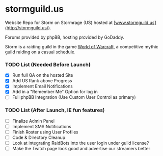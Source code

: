 stormguild.us
=====
Website Repo for Storm on Stormrage (US) hosted at [www.stormguild.us](http://stormguild.us/).

Forums provided by phpBB, hosting provided by GoDaddy.

Storm is a raiding guild in the game [World of Warcraft](http://www.worldofwarcraft.com/), a competitive mythic guild raiding on a casual schedule.

### TODO List (Needed Before Launch)
+ [x] Run full QA on the hosted Site
+ [X] Add US Rank above Progress
+ [X] Implement Email Notifications
+ [X] Add in a "Remember Me" Option for log in
+ [ ] Full phpBB Integration (Use Custom User Control as primary)

### TODO List (After Launch, IE fun features)
+ [ ] Finalize Admin Panel
+ [ ] Implement SMS Notifications
+ [ ] Finish Roster using User Profiles
+ [ ] Code & Directory Cleanup
+ [ ] Look at integrating RaidBots into the user login under guild license?
+ [ ] Make the Twitch page look good and advertise our streamers better
